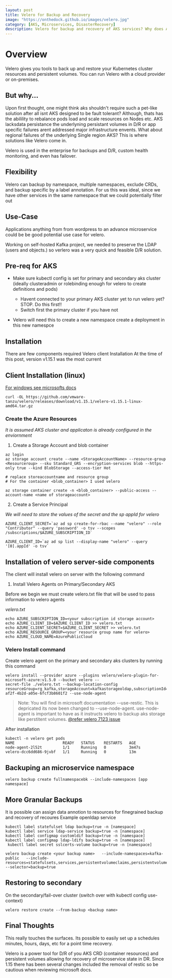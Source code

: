 ```yaml
---
layout: post
title: Velero for Backup and Recovery
image: "https://onthedock.github.io/images/velero.jpg"
category: [AKS, Microservices, DisasterRecovery]
description: Velero for backup and recovery of AKS services? Why does AKS services need to be backedup? I'll review a use-case I recently implemented velero.
---
```


# Overview
Velero gives you tools to back up and restore your Kubernetes cluster resources and persistent volumes. You can run Velero with a cloud provider or on-premises. 

## But why...
Upon first thought, one might think aks shouldn't require such a pet-like solution after all isnt AKS designed to be fault tolerant? 
Although, thats has the abilility to rebalance pods load and scale resources on Nodes etc. AKS lacksdata persistance the underlyning persistant volumes in D/R or app specific failures arent addressed major infrastructure envents. What about regional failures of the underlying Single region AKS? 
This is where solutions like Velero come in.

Velero is used in the enterprise for backups and D/R, custom health monitoring, and even has failover.

## Flexibility
Velero can backup by namespace, multiple namespaces, exclude CRDs, and backup specific by a label annotation.
For us this was ideal, since we have other services in the same namespace that we could potentially filter out

## Use-Case
 Applications anything from from wordpress to an advance microservice could be be good potential use case for velero. 
 
Working on self-hosted Kafka project, we needed to preserve the LDAP (users and objects.) so verlero was a very quick and feasible D/R solution.

## Pre-req for AKS
- Make sure kubectl config is set for primary and secondary aks cluster (ideally clusteradmin or rolebinding enough for velero to create definitions and pods)
  - Havent connected to your primary AKS cluster yet to run velero yet? STOP. Do this first!!
  - Switch first the primary cluster if you have not

- Velero will need this to create a new namespace create a deployment in this new namespce
## Installation
There are few components required
Velero client Installation
At the time of this post, version v1.15.1 was the most current

## Client Installation (linux) 
[For windows see microsofts docs](https://learn.microsoft.com/en-us/azure/aks/aksarc/backup-workload-cluster#install-velero-with-azure-blob-storage)

```
curl -OL https://github.com/vmware-tanzu/velero/releases/download/v1.15.1/velero-v1.15.1-linux-amd64.tar.gz
```

### Create the Azure Resources
*It is assumed AKS cluster and applicaton is already configured in the enviornment*

1. Create a Storage Account and blob container
``` 
az login 
az storage account create --name <StorageAccountName> --resource-group <Resourceroup> --sku Standard_GRS --encryption-services blob --https-only true --kind BlobStorage --access-tier Hot

# replace storeaccountname and resource group
# For the container <blob_container> I used velero

az storage container create -n <blob_container> --public-access --account-name <name of storageaccount>

```
2. Create a Service Principal

*We will need to store the values of the secret and the sp appId for velero*
```
AZURE_CLIENT_SECRET=`az ad sp create-for-rbac --name "velero" --role "Contributor" --query 'password' -o tsv --scopes  /subscriptions/$AZURE_SUBSCRIPTION_ID`

AZURE_CLIENT_ID=`az ad sp list --display-name "velero" --query '[0].appId' -o tsv`

```
 
## Installation of velero server-side components
The client will install velero on server with the following command

1. Install Velero Agents on Primary/Secondary AKS

Before we begin we must create velero.txt file that will be used to pass information to velero agents 

*velero.txt*
```
echo AZURE_SUBSCRIPTION_ID=<your subscription id storage account>
echo AZURE_CLIENT_ID=$AZURE_CLIENT_ID >> velero.txt
echo AZURE_CLIENT_SECRET=$AZURE_CLIENT_SECRET >> velero.txt
echo AZURE_RESOURCE_GROUP=<your resource group name for velero>
echo AZURE_CLOUD_NAME=AzurePublicCloud

```


### Velero Install command
Create velero agent on the primary and secondary aks clusters by running this command
```
velero install --provider azure --plugins velero/velero-plugin-for-microsoft-azure:v1.5.0 --bucket velero --
secret-file ./velero.txt --backup-location-config resourceGroup=rg_kafka,storageAccount=kafkastorageoldap,subscriptionId=8661b24d-af2f-4b2d-a05e-6fcf3b8601f2 --use-node-agent
```
> Note: You will find in microsoft documentation --use-restic. This is depricated its now been changed to --use-node-agent. use-node-agent is important to have as it instructs velero to backup aks storage like perstitent volumes. [@refer velero 7123 issue](https://github.com/vmware-tanzu/velero/issues/7123)

After installation 
```
kubectl -n velero get pods
NAME                     READY   STATUS    RESTARTS   AGE
node-agent-2l52t         1/1     Running   0          3m47s
velero-dcc6dd686-9jvbf   1/1     Running   0          13m
```

## Backuping an microservice namespace
```
velero backup create fullnamespacebk --include-namespaces [app namespace]
```

## More Granular Backups
It is possible can assign data annotion to resources for finegrained backup and recovery of recoures
Example openldap service

```
kubectl label statefulset ldap backup=true -n [namespace]
kubectl label service ldap-service backup=true -n [namespace]
kubectl label configmap customldif backup=true -n [namespace]
kubectl label configmap ldap-ldifs backup=true -n [namespace]
 kubectl label secret sslcerts-volume backup=true -n [namespace]

velero backup create <your backup name>   --include-namespaces=kafka-public   --include-resources=statefulsets,services,persistentvolumeclaims,persistentvolumes,configmaps,secrets   --selector=backup=true
```

## Restoring to secondary
On the secondary/fail-over cluster (switch over with kubectl config use-context)

```
velero restore create --from-backup <backup name>
```

## Final Thoughts
This really touches the surfaces. Its possible to easily set up a schedules minutes, hours, days, etc for a point time recovery.

Velero is a power tool for D/R of you AKS CRD (container resources) and persistent volumes allowing for recovery of microservice state in DR. Since 1.15 there has been several changes included the removal of restic so be cautious when reviewing microsoft docs. 